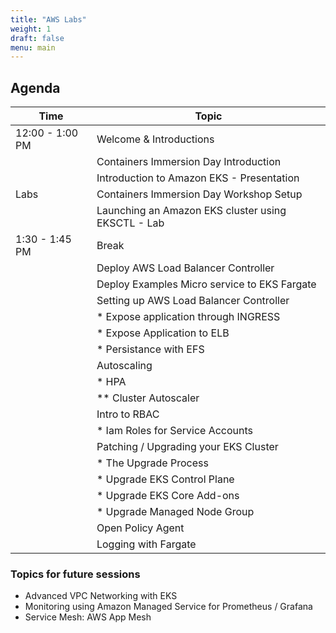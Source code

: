 ```yaml
---
title: "AWS Labs"
weight: 1
draft: false
menu: main
---
```


## Agenda

|  Time            | Topic                                              |
| ---              | ---                                                |
| 12:00 -  1:00 PM | Welcome & Introductions                            |
|                  | Containers Immersion Day Introduction              |
|                  | Introduction to Amazon EKS - Presentation          |
| Labs             | Containers Immersion Day Workshop Setup            |
|                  | Launching an Amazon EKS cluster using EKSCTL - Lab |
|  1:30 -  1:45 PM | Break                                              |
|                  | Deploy AWS Load Balancer Controller                |
|                  | Deploy Examples Micro service to EKS Fargate       |
|                  | Setting up AWS Load Balancer Controller            |
|                  | * Expose application through INGRESS               |
|                  | * Expose Application to ELB                        |
|                  | * Persistance with EFS                             |
|                  | Autoscaling                                        |
|                  | * HPA                                              |
|                  | ** Cluster Autoscaler                              |
|                  | Intro to RBAC                                      |
|                  | * Iam Roles for Service Accounts                   |
|                  | Patching / Upgrading your EKS Cluster              |
|                  | * The Upgrade Process                              |
|                  | * Upgrade EKS Control Plane                        |
|                  | * Upgrade EKS Core Add-ons                         |
|                  | * Upgrade Managed Node Group                       |
|                  | Open Policy Agent                                  |
|                  | Logging with Fargate                               |

### Topics for future sessions

* Advanced VPC Networking with EKS
* Monitoring using Amazon Managed Service for Prometheus / Grafana
* Service Mesh: AWS App Mesh
